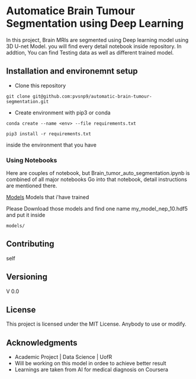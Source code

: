# Automatice Brain Tumour Segmentation using Deep Learning

In this project, Brain MRIs are segmented using Deep learning model using 3D U-net Model. you will find every detail notebook inside repository. In addtion, You can find Testing data as well as different trained model.

## Installation and environemnt setup 

* Clone this repository 
```
git clone git@github.com:pvsnp9/automatic-brain-tumour-segmentation.git
```
 * Create environment with pip3 or conda
 ```
conda create --name <env> --file requirements.txt
 ```

```
pip3 install -r requirements.txt
```
inside the environment that you have


### Using Notebooks

Here are couples of notebook, but Brain_tumor_auto_segmentation.ipynb is combined of all major notebooks
Go into that notebook, detail instructions are mentioned there.

[Models](https://drive.google.com/drive/folders/1JhYFpbRGgvWQaI7QWFRpIlOOZfqnMmIy?usp=sharing) Models that i'have trained

Please Download those models and find one name my_model_nep_10.hdf5 and put it inside
```
models/
```


## Contributing

self

## Versioning

V 0.0 


## License

This project is licensed under the MIT License. Anybody to use or modify.

## Acknowledgments

* Academic Project | Data Science | UofR
* Will be working on this model in ordee to achieve better result
* Learnings are taken from AI for medical diagnosis on Coursera